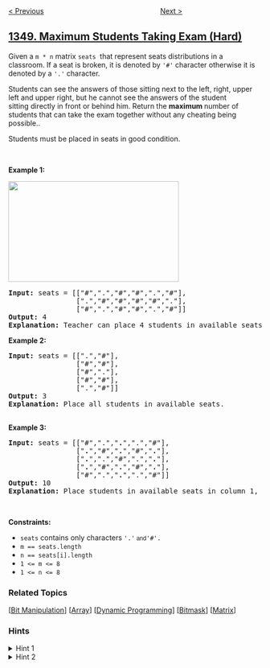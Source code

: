 <!--|This file generated by command(leetcode description); DO NOT EDIT.    |-->
<!--+----------------------------------------------------------------------+-->
<!--|@author    awesee <openset.wang@gmail.com>                           |-->
<!--|@link      https://github.com/awesee                                 |-->
<!--|@home      https://github.com/awesee/leetcode                        |-->
<!--+----------------------------------------------------------------------+-->

[< Previous](../tweet-counts-per-frequency "Tweet Counts Per Frequency")
　　　　　　　　　　　　　　　　
[Next >](../students-with-invalid-departments "Students With Invalid Departments")

## [1349. Maximum Students Taking Exam (Hard)](https://leetcode.com/problems/maximum-students-taking-exam "参加考试的最大学生数")

<p>Given a <code>m&nbsp;* n</code>&nbsp;matrix <code>seats</code>&nbsp;&nbsp;that represent seats distributions&nbsp;in a classroom.&nbsp;If a seat&nbsp;is&nbsp;broken, it is denoted by <code>&#39;#&#39;</code> character otherwise it is denoted by a <code>&#39;.&#39;</code> character.</p>

<p>Students can see the answers of those sitting next to the left, right, upper left and upper right, but he cannot see the answers of the student sitting&nbsp;directly in front or behind him. Return the <strong>maximum </strong>number of students that can take the exam together&nbsp;without any cheating being possible..</p>

<p>Students must be placed in seats in good condition.</p>

<p>&nbsp;</p>
<p><strong>Example 1:</strong></p>
<img height="200" src="https://assets.leetcode.com/uploads/2020/01/29/image.png" width="339" />
<pre>
<strong>Input:</strong> seats = [[&quot;#&quot;,&quot;.&quot;,&quot;#&quot;,&quot;#&quot;,&quot;.&quot;,&quot;#&quot;],
&nbsp;               [&quot;.&quot;,&quot;#&quot;,&quot;#&quot;,&quot;#&quot;,&quot;#&quot;,&quot;.&quot;],
&nbsp;               [&quot;#&quot;,&quot;.&quot;,&quot;#&quot;,&quot;#&quot;,&quot;.&quot;,&quot;#&quot;]]
<strong>Output:</strong> 4
<strong>Explanation:</strong> Teacher can place 4 students in available seats so they don&#39;t cheat on the exam. 
</pre>

<p><strong>Example 2:</strong></p>

<pre>
<strong>Input:</strong> seats = [[&quot;.&quot;,&quot;#&quot;],
&nbsp;               [&quot;#&quot;,&quot;#&quot;],
&nbsp;               [&quot;#&quot;,&quot;.&quot;],
&nbsp;               [&quot;#&quot;,&quot;#&quot;],
&nbsp;               [&quot;.&quot;,&quot;#&quot;]]
<strong>Output:</strong> 3
<strong>Explanation:</strong> Place all students in available seats. 

</pre>

<p><strong>Example 3:</strong></p>

<pre>
<strong>Input:</strong> seats = [[&quot;#&quot;,&quot;.&quot;,&quot;<strong>.</strong>&quot;,&quot;.&quot;,&quot;#&quot;],
&nbsp;               [&quot;<strong>.</strong>&quot;,&quot;#&quot;,&quot;<strong>.</strong>&quot;,&quot;#&quot;,&quot;<strong>.</strong>&quot;],
&nbsp;               [&quot;<strong>.</strong>&quot;,&quot;.&quot;,&quot;#&quot;,&quot;.&quot;,&quot;<strong>.</strong>&quot;],
&nbsp;               [&quot;<strong>.</strong>&quot;,&quot;#&quot;,&quot;<strong>.</strong>&quot;,&quot;#&quot;,&quot;<strong>.</strong>&quot;],
&nbsp;               [&quot;#&quot;,&quot;.&quot;,&quot;<strong>.</strong>&quot;,&quot;.&quot;,&quot;#&quot;]]
<strong>Output:</strong> 10
<strong>Explanation:</strong> Place students in available seats in column 1, 3 and 5.
</pre>

<p>&nbsp;</p>
<p><strong>Constraints:</strong></p>

<ul>
	<li><code>seats</code>&nbsp;contains only characters&nbsp;<code>&#39;.&#39;<font face="sans-serif, Arial, Verdana, Trebuchet MS">&nbsp;and</font></code><code>&#39;#&#39;.</code></li>
	<li><code>m ==&nbsp;seats.length</code></li>
	<li><code>n ==&nbsp;seats[i].length</code></li>
	<li><code>1 &lt;= m &lt;= 8</code></li>
	<li><code>1 &lt;= n &lt;= 8</code></li>
</ul>

### Related Topics
  [[Bit Manipulation](../../tag/bit-manipulation/README.md)]
  [[Array](../../tag/array/README.md)]
  [[Dynamic Programming](../../tag/dynamic-programming/README.md)]
  [[Bitmask](../../tag/bitmask/README.md)]
  [[Matrix](../../tag/matrix/README.md)]

### Hints
<details>
<summary>Hint 1</summary>
Students in row i only can see exams in row i+1.
</details>

<details>
<summary>Hint 2</summary>
Use Dynamic programming to compute the result given a (current row, bitmask people seated in previous row).
</details>
